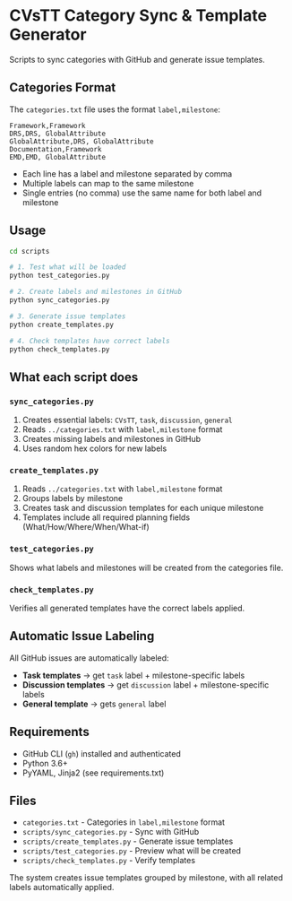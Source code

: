 # CVsTT Category Sync & Template Generator

Scripts to sync categories with GitHub and generate issue templates.

## Categories Format

The `categories.txt` file uses the format `label,milestone`:
```
Framework,Framework
DRS,DRS, GlobalAttribute
GlobalAttribute,DRS, GlobalAttribute
Documentation,Framework
EMD,EMD, GlobalAttribute
```

- Each line has a label and milestone separated by comma
- Multiple labels can map to the same milestone
- Single entries (no comma) use the same name for both label and milestone

## Usage

```bash
cd scripts

# 1. Test what will be loaded
python test_categories.py

# 2. Create labels and milestones in GitHub
python sync_categories.py

# 3. Generate issue templates 
python create_templates.py

# 4. Check templates have correct labels
python check_templates.py
```

## What each script does

### `sync_categories.py`
1. Creates essential labels: `CVsTT`, `task`, `discussion`, `general`
2. Reads `../categories.txt` with `label,milestone` format
3. Creates missing labels and milestones in GitHub
4. Uses random hex colors for new labels

### `create_templates.py`
1. Reads `../categories.txt` with `label,milestone` format
2. Groups labels by milestone
3. Creates task and discussion templates for each unique milestone
4. Templates include all required planning fields (What/How/Where/When/What-if)

### `test_categories.py`
Shows what labels and milestones will be created from the categories file.

### `check_templates.py`
Verifies all generated templates have the correct labels applied.

## Automatic Issue Labeling

All GitHub issues are automatically labeled:
- **Task templates** → get `task` label + milestone-specific labels
- **Discussion templates** → get `discussion` label + milestone-specific labels  
- **General template** → gets `general` label

## Requirements

- GitHub CLI (`gh`) installed and authenticated
- Python 3.6+
- PyYAML, Jinja2 (see requirements.txt)

## Files

- `categories.txt` - Categories in `label,milestone` format
- `scripts/sync_categories.py` - Sync with GitHub
- `scripts/create_templates.py` - Generate issue templates
- `scripts/test_categories.py` - Preview what will be created
- `scripts/check_templates.py` - Verify templates

The system creates issue templates grouped by milestone, with all related labels automatically applied.
